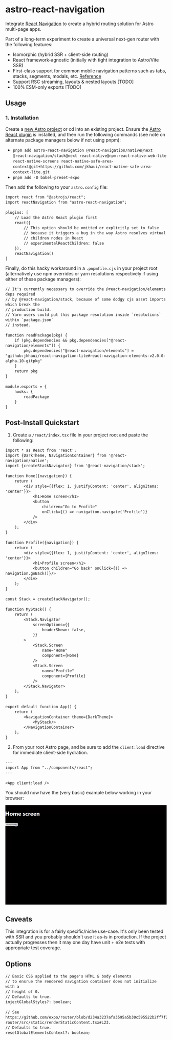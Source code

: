 # astro-react-navigation

Integrate [React Navigation](https://reactnavigation.org/) to create a hybrid routing solution for Astro multi-page apps.

Part of a long-term experiment to create a universal next-gen router with the following features:

- Isomorphic (hybrid SSR + client-side routing)
- React framework-agnostic (initially with tight integration to Astro/Vite SSR)
- First-class support for common mobile navigation patterns such as tabs, stacks, segments, modals, etc. [Reference](https://frankrausch.com/ios-navigation)
- Support RSC streaming, layouts & nested layouts [TODO]
- 100% ESM-only exports [TODO]

## Usage

### 1. Installation

Create a [new Astro project](https://docs.astro.build/en/tutorial/1-setup/2/) or cd into an existing project. Ensure the
[Astro React plugin](https://www.npmjs.com/package/@astrojs/react) is installed, and then run the following commands (see
note on alternate package managers below if not using pnpm):

- `pnpm add astro-react-navigation @react-navigation/native@next @react-navigation/stack@next
react-native@npm:react-native-web-lite react-native-screens
react-native-safe-area-context@git+https://github.com/jkhaui/react-native-safe-area-context-lite.git`
- `pnpm add -D babel-preset-expo`



Then add the following to your `astro.config` file:

```
import react from "@astrojs/react";
import reactNavigation from "astro-react-navigation";

plugins: [
    // Load the Astro React plugin first
    react({
        // This option should be omitted or explicitly set to false
        // because it triggers a bug in the way Astro resolves virtual
        // children nodes in React
        // experimentalReactChildren: false
    }),
    reactNavigation()
]
```

Finally, do this hacky workaround in a `.pnpmfile.cjs` in your project root
(alternatively use npm overrides or yarn resolutions respectively if using either of these
package managers):

```
// It's currently necessary to override the @react-navigation/elements deps required
// by @react-navigation/stack, because of some dodgy cjs asset imports which break the
// production build.
// Yarn users could put this package resolution inside `resolutions` within `package.json`
// instead.

function readPackage(pkg) {
    if (pkg.dependencies && pkg.dependencies["@react-navigation/elements"]) {
        pkg.dependencies["@react-navigation/elements"] = "github:jkhaui/react-navigation-lite#react-navigation-elements-v2.0.0-alpha.10-gitpkg"
    }
    return pkg
}

module.exports = {
    hooks: {
        readPackage
    }
}
```

## Post-Install Quickstart

1. Create a `/react/index.tsx` file in your project root and paste the following:

```
import * as React from 'react';
import {DarkTheme, NavigationContainer} from '@react-navigation/native';
import {createStackNavigator} from '@react-navigation/stack';

function Home({navigation}) {
    return (
        <div style={{flex: 1, justifyContent: 'center', alignItems: 'center'}}>
            <h1>Home screen</h1>
            <button
                children="Go to Profile"
                onClick={() => navigation.navigate('Profile')}
            />
        </div>
    );
}

function Profile({navigation}) {
    return (
        <div style={{flex: 1, justifyContent: 'center', alignItems: 'center'}}>
            <h1>Profile screen</h1>
            <button children="Go back" onClick={() => navigation.goBack()}/>
        </div>
    );
}

const Stack = createStackNavigator();

function MyStack() {
    return (
        <Stack.Navigator
            screenOptions={{
                headerShown: false,
            }}
        >
            <Stack.Screen
                name="Home"
                component={Home}
            />
            <Stack.Screen
                name="Profile"
                component={Profile}
            />
        </Stack.Navigator>
    );
}

export default function App() {
    return (
        <NavigationContainer theme={DarkTheme}>
            <MyStack/>
        </NavigationContainer>
    );
}
```

2. From your root Astro page, and be sure to add the `client:load`
directive for immediate client-side hydration.

```
---
import App from "../components/react";
---

<App client:load />
```

You should now have the (very basic) example below working in your browser:

![Demo](./assets/astro-react-nav-demo.gif)

## Caveats

This integration is for a fairly specific/niche use-case. It's only been tested with SSR and you probably shouldn't use
it as-is in production. If the project actually progresses then it may one day have unit + e2e tests with appropriate
test coverage.

## Options

```
// Basic CSS applied to the page's HTML & body elements
// to ensrue the rendered navigation container does not initialize with a 
// height of 0.
// Defaults to true. 
injectGlobalStyles?: boolean;

// See https://github.com/expo/router/blob/d234a3237afa3595a5b30c595522b2ff7f296750/packages/expo-router/src/static/renderStaticContent.tsx#L23.
// Defaults to true.
resetGlobalElementsContext?: boolean;
```